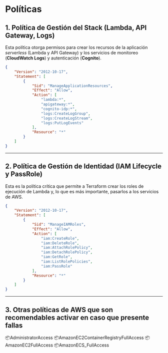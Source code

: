 # Políticas

## 1\. Política de Gestión del Stack (Lambda, API Gateway, Logs)

Esta política otorga permisos para crear los recursos de la aplicación *serverless* (Lambda y API Gateway) y los servicios de monitoreo (**CloudWatch Logs**) y autenticación (**Cognito**).

```json
{
    "Version": "2012-10-17",
    "Statement": [
        {
            "Sid": "ManageApplicationResources",
            "Effect": "Allow",
            "Action": [
                "lambda:*",
                "apigateway:*",
                "cognito-idp:*",
                "logs:CreateLogGroup",
                "logs:CreateLogStream",
                "logs:PutLogEvents"
            ],
            "Resource": "*"
        }
    ]
}
```

-----

## 2\. Política de Gestión de Identidad (IAM Lifecycle y PassRole)

Esta es la política crítica que permite a Terraform crear los roles de ejecución de Lambda y, lo que es más importante, pasarlos a los servicios de AWS.

```json
{
    "Version": "2012-10-17",
    "Statement": [
        {
            "Sid": "ManageIAMRoles",
            "Effect": "Allow",
            "Action": [
                "iam:CreateRole",
                "iam:DeleteRole",
                "iam:AttachRolePolicy",
                "iam:DetachRolePolicy",
                "iam:GetRole",
                "iam:ListRolePolicies",
                "iam:PassRole"
            ],
            "Resource": "*"
        }
    ]
}
```

-----
## 3\. Otras políticas de AWS que son recomendables activar en caso que presente fallas

📦AdministratorAccess
📦AmazonEC2ContainerRegistryFullAccess
📦AmazonEC2FullAccess
📦AmazonECS_FullAccess